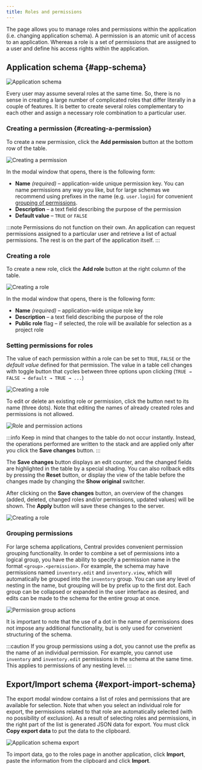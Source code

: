 ```yaml
---
title: Roles and permissions
---
```


The page allows you to manage roles and permissions within the application (i.e. changing application schema). A permission is an atomic unit of access to an application. Whereas a role is a set of permissions that are assigned to a user and define his access rights within the application.

## Application schema {#app-schema}

![Application schema](./assets/app-schema.png)

Every user may assume several roles at the same time. So, there is no sense in creating a large number of complicated roles that differ literally in a couple of features. It is better to create several roles complementary to each other and assign a necessary role combination to a particular user.

### Creating a permission {#creating-a-permission}

To create a new permission, click the **Add permission** button at the bottom row of the table.

![Creating a permission](./assets/add-permission.png)

In the modal window that opens, there is the following form:

- **Name** _(required)_ – application-wide unique permission key. You can name permissions any way you like, but for large schemas we recommend using prefixes in the name (e.g. `user.login`) for convenient [grouping of permissions](#grouping-permissions).
- **Description** – a text field describing the purpose of the permission
- **Default value** – `TRUE` or `FALSE`

:::note
Permissions do not function on their own. An application can request permissions assigned to a particular user and retrieve a list of actual permissions. The rest is on the part of the application itself.
:::

### Creating a role

To create a new role, click the **Add role** button at the right column of the table.

![Creating a role](./assets/add-role.png)

In the modal window that opens, there is the following form:

- **Name** _(required)_ – application-wide unique role key
- **Description** – a text field describing the purpose of the role
- **Public role** flag – if selected, the role will be available for selection as a project role

### Setting permissions for roles

The value of each permission within a role can be set to `TRUE`, `FALSE` or the _default value_ defined for that permission. The value in a table cell changes with toggle button that cycles between three options upon clicking (`TRUE → FALSE → default → TRUE → ...`)

![Creating a role](./assets/app-schema-changed.png)

To edit or delete an existing role or permission, click the button next to its name (three dots). Note that editing the names of already created roles and permissions is not allowed.

![Role and permission actions](./assets/app-schema-actions.png)

:::info
Keep in mind that changes to the table do not occur instantly. Instead, the operations performed are written to the stack and are applied only after you click the **Save changes** button.
:::

The **Save changes** button displays an edit counter, and the changed fields are highlighted in the table by a special shading. You can also rollback edits by pressing the **Reset** button, or display the view of the table before the changes made by changing the **Show original** switcher.

After clicking on the **Save changes** button, an overview of the changes (added, deleted, changed roles and/or permissions, updated values) will be shown. The **Apply** button will save these changes to the server.

![Creating a role](./assets/app-schema-changes.png)

### Grouping permissions

For large schema applications, Central provides convenient permission grouping functionality. In order to combine a set of permissions into a logical group, you have the ability to specify a permission name in the format `<group>.<permission>`. For example, the schema may have permissions named `inventory.edit` and `inventory.view`, which will automatically be grouped into the `inventory` group. You can use any level of nesting in the name, but grouping will be by prefix up to the first dot. Each group can be collapsed or expanded in the user interface as desired, and edits can be made to the schema for the entire group at once.

![Permission group actions](./assets/app-schema-group.png)

It is important to note that the use of a dot in the name of permissions does not impose any additional functionality, but is only used for convenient structuring of the schema.

:::caution
If you group permissions using a dot, you cannot use the prefix as the name of an individual permission. For example, you cannot use `inventory` and `inventory.edit` permissions in the schema at the same time. This applies to permissions of any nesting level.
:::

## Export/Import schema {#export-import-schema}

The export modal window contains a list of roles and permissions that are available for selection. Note that when you select an individual role for export, the permissions related to that role are automatically selected (with no possibility of exclusion). As a result of selecting roles and permissions, in the right part of the list is generated JSON data for export. You must click **Copy export data** to put the data to the clipboard.

![Application schema export](./assets/app-schema-export.png)

To import data, go to the roles page in another application, click **Import**, paste the information from the clipboard and click **Import**.
